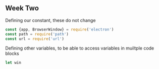 ## Week Two

Defining our constant, these do not change 
```javascript
const {app, BrowserWindow} = require('electron')
const path = require('path')
const url = require('url')
```
Defining other variables, to be able to access variables in muiltple code blocks  
```javascript
let win
```
